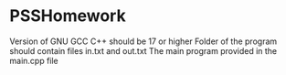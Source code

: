 # PSSHomework

Version of GNU GCC C++ should be 17 or higher
Folder of the program should contain files in.txt and out.txt
The main program provided in the main.cpp file
